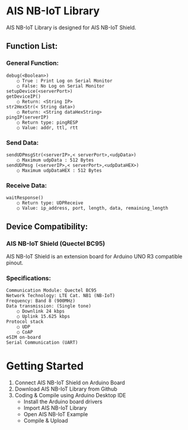 # AIS NB-IoT Library
AIS NB-IoT Library is designed for AIS NB-IoT Shield.

## Function List:

### General Function:
	debug(<Boolean>)
		○ True : Print Log on Serial Monitor
		○ False: No Log on Serial Monitor
	setupDevice(<serverPort>) 
	getDeviceIP()
		○ Return: <String IP>
	str2HexStr(< String data>)
		○ Return: <String dataHexString>
	pingIP(serverIP)
		○ Return type: pingRESP
		○ Value: addr, ttl, rtt

### Send Data:
	sendUDPmsgStr(<serverIP>,< serverPort>,<udpData>)
		○ Maximum udpData : 512 Bytes
	sendUDPmsg (<serverIP>,< serverPort>,<udpDataHEX>)
		○ Maximum udpDataHEX : 512 Bytes

### Receive Data: 
	waitResponse()
		○ Return type: UDPReceive
		○ Value: ip_address, port, length, data, remaining_length

## Device Compatibility:
### AIS NB-IoT Shield (Quectel BC95)
AIS NB-IoT Shield is an extension board for Arduino UNO R3 compatible pinout. 

### Specifications:
	Communication Module: Quectel BC95
	Network Technology: LTE Cat. NB1 (NB-IoT)
	Frequency: Band 8 (900MHz)
	Data transmission: (Single tone)
		○ Downlink 24 kbps
		○ Uplink 15.625 kbps
	Protocol stack
		○ UDP
		○ CoAP
	eSIM on-board
	Serial Communication (UART)

# Getting Started
  1. Connect AIS NB-IoT Shield on Arduino Board
  2. Download AIS NB-IoT Library from Github
  3. Coding & Compile using Arduino Desktop IDE
		- Install the Arduino board drivers
		- Import AIS NB-IoT Library
		- Open AIS NB-IoT Example
		- Compile & Upload

